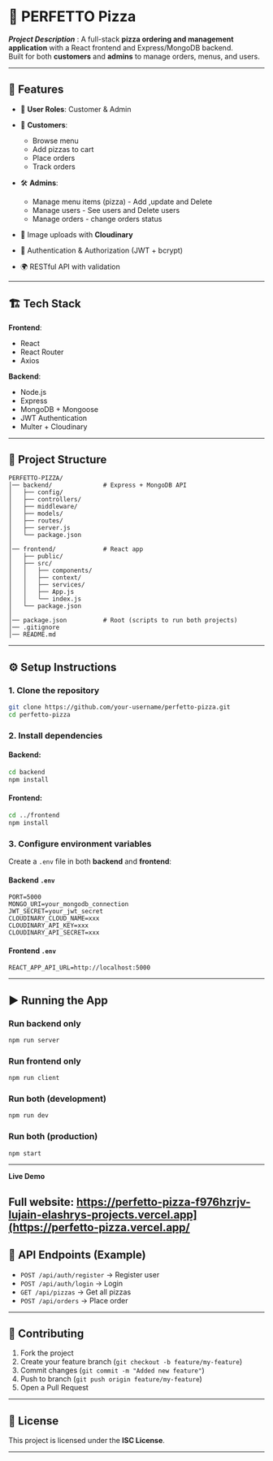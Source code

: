 # 🍕 PERFETTO Pizza

**_Project Description_** : A full-stack **pizza ordering and management application** with a React frontend and Express/MongoDB backend.  
Built for both **customers** and **admins** to manage orders, menus, and users.

---

## 🚀 Features

- 👤 **User Roles**: Customer & Admin
- 🛒 **Customers**:

  - Browse menu
  - Add pizzas to cart
  - Place orders
  - Track orders

- 🛠️ **Admins**:

  - Manage menu items (pizza) - Add ,update and Delete
  - Manage users - See users and Delete users
  - Manage orders - change orders status

- 📸 Image uploads with **Cloudinary**
- 🔑 Authentication & Authorization (JWT + bcrypt)
- 🌍 RESTful API with validation

---

## 🏗️ Tech Stack

**Frontend**:

- React
- React Router
- Axios

**Backend**:

- Node.js
- Express
- MongoDB + Mongoose
- JWT Authentication
- Multer + Cloudinary

---

## 📂 Project Structure

```
PERFETTO-PIZZA/
│── backend/              # Express + MongoDB API
│   ├── config/
│   ├── controllers/
│   ├── middleware/
│   ├── models/
│   ├── routes/
│   ├── server.js
│   └── package.json
│
│── frontend/             # React app
│   ├── public/
│   ├── src/
│   │   ├── components/
│   │   ├── context/
│   │   ├── services/
│   │   ├── App.js
│   │   └── index.js
│   └── package.json
│
│── package.json          # Root (scripts to run both projects)
│── .gitignore
│── README.md
```

---

## ⚙️ Setup Instructions

### 1. Clone the repository

```bash
git clone https://github.com/your-username/perfetto-pizza.git
cd perfetto-pizza
```

### 2. Install dependencies

#### Backend:

```bash
cd backend
npm install
```

#### Frontend:

```bash
cd ../frontend
npm install
```

### 3. Configure environment variables

Create a `.env` file in both **backend** and **frontend**:

#### Backend `.env`

```env
PORT=5000
MONGO_URI=your_mongodb_connection
JWT_SECRET=your_jwt_secret
CLOUDINARY_CLOUD_NAME=xxx
CLOUDINARY_API_KEY=xxx
CLOUDINARY_API_SECRET=xxx
```

#### Frontend `.env`

```env
REACT_APP_API_URL=http://localhost:5000
```

---

## ▶️ Running the App

### Run backend only

```bash
npm run server
```

### Run frontend only

```bash
npm run client
```

### Run both (development)

```bash
npm run dev
```

### Run both (production)

```bash
npm start
```
---
**Live Demo**

Full website: https://perfetto-pizza-f976hzrjv-lujain-elashrys-projects.vercel.app](https://perfetto-pizza.vercel.app/
---

## 📌 API Endpoints (Example)

- `POST /api/auth/register` → Register user
- `POST /api/auth/login` → Login
- `GET /api/pizzas` → Get all pizzas
- `POST /api/orders` → Place order

---

## 🤝 Contributing

1. Fork the project
2. Create your feature branch (`git checkout -b feature/my-feature`)
3. Commit changes (`git commit -m "Added new feature"`)
4. Push to branch (`git push origin feature/my-feature`)
5. Open a Pull Request

---

## 📜 License

This project is licensed under the **ISC License**.

---
